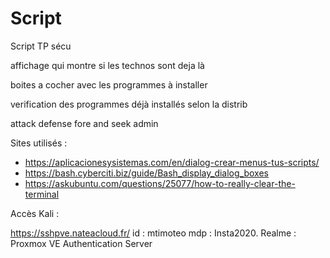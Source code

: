 # Script
Script TP sécu


affichage qui montre si les technos sont deja là 

boites a cocher avec les programmes à installer

verification des programmes déjà installés selon la distrib

attack 
defense 
fore and seek 
admin

Sites utilisés :
- https://aplicacionesysistemas.com/en/dialog-crear-menus-tus-scripts/
- https://bash.cyberciti.biz/guide/Bash_display_dialog_boxes
- https://askubuntu.com/questions/25077/how-to-really-clear-the-terminal

Accès Kali :

https://sshpve.nateacloud.fr/
id : mtimoteo
mdp : Insta2020.
Realme : Proxmox VE Authentication Server
